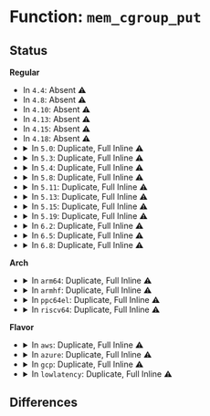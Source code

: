 # Function: <code>mem_cgroup_put</code>

## Status
<b>Regular</b>
<ul>
<li>
In <code>4.4</code>: Absent ⚠️
</li>
<li>
In <code>4.8</code>: Absent ⚠️
</li>
<li>
In <code>4.10</code>: Absent ⚠️
</li>
<li>
In <code>4.13</code>: Absent ⚠️
</li>
<li>
In <code>4.15</code>: Absent ⚠️
</li>
<li>
In <code>4.18</code>: Absent ⚠️
</li>
<li>
<details>
<summary>In <code>5.0</code>: Duplicate, Full Inline ⚠️</summary>

**Collision:** Static Duplication

**Inline:** Full

**Transformation:** False

**Instances:**

```
In mm/oom_kill.c (ffffffff81205dec)
Location: include/linux/memcontrol.h:407
Inline: True
Inline callers:
  - mm/oom_kill.c:oom_kill_process
```
```
In fs/buffer.c (ffffffff812ebecf)
Location: include/linux/memcontrol.h:407
Inline: True
Inline callers:
  - fs/buffer.c:alloc_page_buffers
```
```
In fs/notify/group.c (ffffffff812f9c54)
Location: include/linux/memcontrol.h:407
Inline: True
Inline callers:
  - fs/notify/group.c:fsnotify_put_group
```
</details>
</li>
<li>
<details>
<summary>In <code>5.3</code>: Duplicate, Full Inline ⚠️</summary>

**Collision:** Static Duplication

**Inline:** Full

**Transformation:** False

**Instances:**

```
In mm/oom_kill.c (ffffffff8121c354)
Location: include/linux/memcontrol.h:408
Inline: True
Inline callers:
  - mm/oom_kill.c:oom_kill_process
```
```
In mm/slab_common.c (ffffffff81240dca)
Location: include/linux/memcontrol.h:408
Inline: True
```
```
In fs/buffer.c (ffffffff8130d605)
Location: include/linux/memcontrol.h:408
Inline: True
Inline callers:
  - fs/buffer.c:alloc_page_buffers
```
```
In fs/notify/group.c (ffffffff8131a304)
Location: include/linux/memcontrol.h:408
Inline: True
Inline callers:
  - fs/notify/group.c:fsnotify_put_group
```
</details>
</li>
<li>
<details>
<summary>In <code>5.4</code>: Duplicate, Full Inline ⚠️</summary>

**Collision:** Static Duplication

**Inline:** Full

**Transformation:** False

**Instances:**

```
In mm/oom_kill.c (ffffffff81229d24)
Location: include/linux/memcontrol.h:442
Inline: True
Inline callers:
  - mm/oom_kill.c:oom_kill_process
```
```
In mm/slab_common.c (ffffffff8124f31e)
Location: include/linux/memcontrol.h:442
Inline: True
Inline callers:
  - mm/slab_common.c:destroy_memcg_params
```
```
In fs/buffer.c (ffffffff813205d5)
Location: include/linux/memcontrol.h:442
Inline: True
Inline callers:
  - fs/buffer.c:alloc_page_buffers
```
```
In fs/notify/group.c (ffffffff8132d124)
Location: include/linux/memcontrol.h:442
Inline: True
Inline callers:
  - fs/notify/group.c:fsnotify_put_group
```
</details>
</li>
<li>
<details>
<summary>In <code>5.8</code>: Duplicate, Full Inline ⚠️</summary>

**Collision:** Static Duplication

**Inline:** Full

**Transformation:** False

**Instances:**

```
In mm/oom_kill.c (ffffffff81256b94)
Location: include/linux/memcontrol.h:419
Inline: True
Inline callers:
  - mm/oom_kill.c:oom_kill_process
```
```
In mm/slab_common.c (ffffffff8127d2fe)
Location: include/linux/memcontrol.h:419
Inline: True
Inline callers:
  - mm/slab_common.c:destroy_memcg_params
```
```
In fs/buffer.c (ffffffff81359a32)
Location: include/linux/memcontrol.h:419
Inline: True
Inline callers:
  - fs/buffer.c:alloc_page_buffers
```
```
In fs/notify/group.c (ffffffff81366e97)
Location: include/linux/memcontrol.h:419
Inline: True
Inline callers:
  - fs/notify/group.c:fsnotify_final_destroy_group
```
</details>
</li>
<li>
<details>
<summary>In <code>5.11</code>: Duplicate, Full Inline ⚠️</summary>

**Collision:** Static Duplication

**Inline:** Full

**Transformation:** False

**Instances:**

```
In kernel/bpf/syscall.c (ffffffff811fb612)
Location: include/linux/memcontrol.h:739
Inline: True
Inline callers:
  - kernel/bpf/syscall.c:bpf_map_free_deferred
```
```
In mm/oom_kill.c (ffffffff812617a4)
Location: include/linux/memcontrol.h:739
Inline: True
Inline callers:
  - mm/oom_kill.c:oom_kill_process
```
```
In mm/memcontrol.c (ffffffff81304324)
Location: include/linux/memcontrol.h:739
Inline: True
Inline callers:
  - mm/memcontrol.c:obj_cgroup_release
```
```
In fs/buffer.c (ffffffff81367b1b)
Location: include/linux/memcontrol.h:739
Inline: True
Inline callers:
  - fs/buffer.c:alloc_page_buffers
```
```
In fs/notify/group.c (ffffffff813741e7)
Location: include/linux/memcontrol.h:739
Inline: True
Inline callers:
  - fs/notify/group.c:fsnotify_final_destroy_group
```
</details>
</li>
<li>
<details>
<summary>In <code>5.13</code>: Duplicate, Full Inline ⚠️</summary>

**Collision:** Static Duplication

**Inline:** Full

**Transformation:** False

**Instances:**

```
In kernel/bpf/syscall.c (ffffffff811fc332)
Location: include/linux/memcontrol.h:818
Inline: True
Inline callers:
  - kernel/bpf/syscall.c:bpf_map_free_deferred
```
```
In mm/oom_kill.c (ffffffff81265fd4)
Location: include/linux/memcontrol.h:818
Inline: True
Inline callers:
  - mm/oom_kill.c:oom_kill_process
```
```
In mm/memcontrol.c (ffffffff8130c0a5)
Location: include/linux/memcontrol.h:818
Inline: True
Inline callers:
  - mm/memcontrol.c:obj_cgroup_release
```
```
In fs/notify/group.c (ffffffff8137ab80)
Location: include/linux/memcontrol.h:818
Inline: True
Inline callers:
  - fs/notify/group.c:fsnotify_put_group
```
</details>
</li>
<li>
<details>
<summary>In <code>5.15</code>: Duplicate, Full Inline ⚠️</summary>

**Collision:** Static Duplication

**Inline:** Full

**Transformation:** False

**Instances:**

```
In kernel/bpf/syscall.c (ffffffff8122dc62)
Location: include/linux/memcontrol.h:814
Inline: True
Inline callers:
  - kernel/bpf/syscall.c:bpf_map_free_deferred
```
```
In mm/oom_kill.c (ffffffff812a27f4)
Location: include/linux/memcontrol.h:814
Inline: True
Inline callers:
  - mm/oom_kill.c:oom_kill_process
```
```
In fs/notify/group.c (ffffffff813c7860)
Location: include/linux/memcontrol.h:814
Inline: True
Inline callers:
  - fs/notify/group.c:fsnotify_put_group
```
</details>
</li>
<li>
<details>
<summary>In <code>5.19</code>: Duplicate, Full Inline ⚠️</summary>

**Collision:** Static Duplication

**Inline:** Full

**Transformation:** False

**Instances:**

```
In arch/x86/kernel/cpu/sgx/encl.c (ffffffff8107e875)
Location: include/linux/memcontrol.h:815
Inline: True
Inline callers:
  - arch/x86/kernel/cpu/sgx/encl.c:sgx_encl_alloc_backing
```
```
In kernel/bpf/syscall.c (ffffffff8126ff2d)
Location: include/linux/memcontrol.h:815
Inline: True
Inline callers:
  - kernel/bpf/syscall.c:bpf_map_free_deferred
```
```
In mm/oom_kill.c (ffffffff812fa475)
Location: include/linux/memcontrol.h:815
Inline: True
Inline callers:
  - mm/oom_kill.c:oom_kill_process
```
```
In mm/memcontrol.c (ffffffff813d5c2c)
Location: include/linux/memcontrol.h:815
Inline: True
Inline callers:
  - mm/memcontrol.c:obj_cgroup_may_zswap
```
```
In fs/notify/group.c (ffffffff8144ec49)
Location: include/linux/memcontrol.h:815
Inline: True
Inline callers:
  - fs/notify/group.c:fsnotify_put_group
```
</details>
</li>
<li>
<details>
<summary>In <code>6.2</code>: Duplicate, Full Inline ⚠️</summary>

**Collision:** Static Duplication

**Inline:** Full

**Transformation:** False

**Instances:**

```
In arch/x86/kernel/cpu/sgx/encl.c (ffffffff8108feb5)
Location: include/linux/memcontrol.h:797
Inline: True
Inline callers:
  - arch/x86/kernel/cpu/sgx/encl.c:sgx_encl_alloc_backing
```
```
In kernel/bpf/syscall.c (ffffffff812c91d8)
Location: include/linux/memcontrol.h:797
Inline: True
Inline callers:
  - kernel/bpf/syscall.c:bpf_map_alloc_percpu
  - kernel/bpf/syscall.c:bpf_map_kzalloc
  - kernel/bpf/syscall.c:bpf_map_kmalloc_node
```
```
In kernel/bpf/memalloc.c (ffffffff8131bdf6)
Location: include/linux/memcontrol.h:797
Inline: True
Inline callers:
  - kernel/bpf/memalloc.c:alloc_bulk
```
```
In mm/oom_kill.c (ffffffff81364be5)
Location: include/linux/memcontrol.h:797
Inline: True
Inline callers:
  - mm/oom_kill.c:oom_kill_process
```
```
In mm/vmscan.c (ffffffff8138239a)
Location: include/linux/memcontrol.h:797
Inline: True
Inline callers:
  - mm/vmscan.c:run_cmd
  - mm/vmscan.c:lru_gen_del_mm
```
```
In mm/memcontrol.c (ffffffff8145b613)
Location: include/linux/memcontrol.h:797
Inline: True
Inline callers:
  - mm/memcontrol.c:obj_cgroup_may_zswap
```
```
In fs/notify/group.c (ffffffff814dd3e9)
Location: include/linux/memcontrol.h:797
Inline: True
Inline callers:
  - fs/notify/group.c:fsnotify_put_group
```
</details>
</li>
<li>
<details>
<summary>In <code>6.5</code>: Duplicate, Full Inline ⚠️</summary>

**Collision:** Static Duplication

**Inline:** Full

**Transformation:** False

**Instances:**

```
In arch/x86/kernel/cpu/sgx/encl.c (ffffffff81092dcb)
Location: include/linux/memcontrol.h:815
Inline: True
Inline callers:
  - arch/x86/kernel/cpu/sgx/encl.c:sgx_encl_alloc_backing
```
```
In kernel/bpf/syscall.c (ffffffff812f08f8)
Location: include/linux/memcontrol.h:815
Inline: True
Inline callers:
  - kernel/bpf/syscall.c:bpf_map_alloc_percpu
  - kernel/bpf/syscall.c:bpf_map_kvcalloc
  - kernel/bpf/syscall.c:bpf_map_kzalloc
  - kernel/bpf/syscall.c:bpf_map_kmalloc_node
```
```
In kernel/bpf/memalloc.c (ffffffff8134c4a1)
Location: include/linux/memcontrol.h:815
Inline: True
Inline callers:
  - kernel/bpf/memalloc.c:bpf_mem_cache_alloc_flags
  - kernel/bpf/memalloc.c:alloc_bulk
```
```
In mm/oom_kill.c (ffffffff813970a5)
Location: include/linux/memcontrol.h:815
Inline: True
Inline callers:
  - mm/oom_kill.c:oom_kill_process
```
```
In mm/vmscan.c (ffffffff813b3f19)
Location: include/linux/memcontrol.h:815
Inline: True
Inline callers:
  - mm/vmscan.c:run_cmd
  - mm/vmscan.c:shrink_many
  - mm/vmscan.c:shrink_many
  - mm/vmscan.c:lru_gen_del_mm
```
```
In mm/memcontrol.c (ffffffff81491283)
Location: include/linux/memcontrol.h:815
Inline: True
Inline callers:
  - mm/memcontrol.c:obj_cgroup_may_zswap
```
```
In fs/notify/group.c (ffffffff81513c49)
Location: include/linux/memcontrol.h:815
Inline: True
Inline callers:
  - fs/notify/group.c:fsnotify_put_group
```
</details>
</li>
<li>
<details>
<summary>In <code>6.8</code>: Duplicate, Full Inline ⚠️</summary>

**Collision:** Static Duplication

**Inline:** Full

**Transformation:** False

**Instances:**

```
In arch/x86/kernel/cpu/sgx/encl.c (ffffffff8109a20b)
Location: include/linux/memcontrol.h:835
Inline: True
Inline callers:
  - arch/x86/kernel/cpu/sgx/encl.c:sgx_encl_alloc_backing
```
```
In kernel/bpf/syscall.c (ffffffff8130f6d8)
Location: include/linux/memcontrol.h:835
Inline: True
Inline callers:
  - kernel/bpf/syscall.c:bpf_map_alloc_percpu
  - kernel/bpf/syscall.c:bpf_map_kvcalloc
  - kernel/bpf/syscall.c:bpf_map_kzalloc
  - kernel/bpf/syscall.c:bpf_map_kmalloc_node
```
```
In kernel/bpf/memalloc.c (ffffffff81373a2f)
Location: include/linux/memcontrol.h:835
Inline: True
Inline callers:
  - kernel/bpf/memalloc.c:bpf_mem_cache_alloc_flags
  - kernel/bpf/memalloc.c:alloc_bulk
```
```
In mm/oom_kill.c (ffffffff813c0e19)
Location: include/linux/memcontrol.h:835
Inline: True
Inline callers:
  - mm/oom_kill.c:oom_kill_process
```
```
In mm/vmscan.c (ffffffff813dd599)
Location: include/linux/memcontrol.h:835
Inline: True
Inline callers:
  - mm/vmscan.c:run_cmd
  - mm/vmscan.c:shrink_many
  - mm/vmscan.c:shrink_many
  - mm/vmscan.c:lru_gen_del_mm
```
```
In mm/workingset.c (ffffffff8140c2ad)
Location: include/linux/memcontrol.h:835
Inline: True
Inline callers:
  - mm/workingset.c:workingset_test_recent
```
```
In mm/zswap.c (ffffffff81470a53)
Location: include/linux/memcontrol.h:835
Inline: True
Inline callers:
  - mm/zswap.c:zswap_store
  - mm/zswap.c:zswap_store
  - mm/zswap.c:zswap_store
  - mm/zswap.c:zswap_store
  - mm/zswap.c:shrink_worker
```
```
In mm/hugetlb.c (ffffffff8147891c)
Location: include/linux/memcontrol.h:835
Inline: True
Inline callers:
  - mm/hugetlb.c:alloc_hugetlb_folio
  - mm/hugetlb.c:alloc_hugetlb_folio
  - mm/hugetlb.c:alloc_hugetlb_folio
  - mm/hugetlb.c:alloc_hugetlb_folio
```
```
In mm/memcontrol.c (ffffffff814c0bf3)
Location: include/linux/memcontrol.h:835
Inline: True
Inline callers:
  - mm/memcontrol.c:obj_cgroup_may_zswap
```
```
In fs/notify/group.c (ffffffff81548119)
Location: include/linux/memcontrol.h:835
Inline: True
Inline callers:
  - fs/notify/group.c:fsnotify_put_group
```
</details>
</li>
</ul>
<b>Arch</b>
<ul>
<li>
<details>
<summary>In <code>arm64</code>: Duplicate, Full Inline ⚠️</summary>

**Collision:** Static Duplication

**Inline:** Full

**Transformation:** False

**Instances:**

```
In mm/oom_kill.c (ffff8000102b7bc4)
Location: include/linux/memcontrol.h:442
Inline: True
Inline callers:
  - mm/oom_kill.c:oom_kill_process
```
```
In mm/slab_common.c (ffff8000102e6a94)
Location: include/linux/memcontrol.h:442
Inline: True
Inline callers:
  - mm/slab_common.c:destroy_memcg_params
```
```
In fs/buffer.c (ffff8000103d9248)
Location: include/linux/memcontrol.h:442
Inline: True
Inline callers:
  - fs/buffer.c:alloc_page_buffers
```
```
In fs/notify/group.c (ffff8000103e8f0c)
Location: include/linux/memcontrol.h:442
Inline: True
Inline callers:
  - fs/notify/group.c:fsnotify_put_group
```
</details>
</li>
<li>
<details>
<summary>In <code>armhf</code>: Duplicate, Full Inline ⚠️</summary>

**Collision:** Static Duplication

**Inline:** Full

**Transformation:** False

**Instances:**

```
In mm/oom_kill.c (c04e47ec)
Location: include/linux/memcontrol.h:442
Inline: True
Inline callers:
  - mm/oom_kill.c:oom_kill_process
```
```
In mm/slab_common.c (c050a568)
Location: include/linux/memcontrol.h:442
Inline: True
Inline callers:
  - mm/slab_common.c:destroy_memcg_params
```
```
In fs/buffer.c (c05b1fb0)
Location: include/linux/memcontrol.h:442
Inline: True
Inline callers:
  - fs/buffer.c:alloc_page_buffers
```
```
In fs/notify/group.c (c05c0628)
Location: include/linux/memcontrol.h:442
Inline: True
Inline callers:
  - fs/notify/group.c:fsnotify_put_group
```
</details>
</li>
<li>
<details>
<summary>In <code>ppc64el</code>: Duplicate, Full Inline ⚠️</summary>

**Collision:** Static Duplication

**Inline:** Full

**Transformation:** False

**Instances:**

```
In mm/oom_kill.c (c00000000036f9f8)
Location: include/linux/memcontrol.h:442
Inline: True
Inline callers:
  - mm/oom_kill.c:oom_kill_process
```
```
In mm/slab_common.c (c0000000003a7728)
Location: include/linux/memcontrol.h:442
Inline: True
Inline callers:
  - mm/slab_common.c:destroy_memcg_params
```
```
In fs/buffer.c (c0000000004dd250)
Location: include/linux/memcontrol.h:442
Inline: True
Inline callers:
  - fs/buffer.c:alloc_page_buffers
```
```
In fs/notify/group.c (c0000000004efa60)
Location: include/linux/memcontrol.h:442
Inline: True
Inline callers:
  - fs/notify/group.c:fsnotify_put_group
```
</details>
</li>
<li>
<details>
<summary>In <code>riscv64</code>: Duplicate, Full Inline ⚠️</summary>

**Collision:** Static Duplication

**Inline:** Full

**Transformation:** False

**Instances:**

```
In mm/oom_kill.c (ffffffe0001dbe26)
Location: include/linux/memcontrol.h:442
Inline: True
Inline callers:
  - mm/oom_kill.c:oom_kill_process
```
```
In mm/slab_common.c (ffffffe0001fc16a)
Location: include/linux/memcontrol.h:442
Inline: True
Inline callers:
  - mm/slab_common.c:destroy_memcg_params
```
```
In fs/buffer.c (ffffffe000291da6)
Location: include/linux/memcontrol.h:442
Inline: True
Inline callers:
  - fs/buffer.c:alloc_page_buffers
```
```
In fs/notify/group.c (ffffffe00029d9b6)
Location: include/linux/memcontrol.h:442
Inline: True
Inline callers:
  - fs/notify/group.c:fsnotify_final_destroy_group
```
</details>
</li>
</ul>
<b>Flavor</b>
<ul>
<li>
<details>
<summary>In <code>aws</code>: Duplicate, Full Inline ⚠️</summary>

**Collision:** Static Duplication

**Inline:** Full

**Transformation:** False

**Instances:**

```
In mm/oom_kill.c (ffffffff81222374)
Location: include/linux/memcontrol.h:442
Inline: True
Inline callers:
  - mm/oom_kill.c:oom_kill_process
```
```
In mm/slab_common.c (ffffffff8124796e)
Location: include/linux/memcontrol.h:442
Inline: True
Inline callers:
  - mm/slab_common.c:destroy_memcg_params
```
```
In fs/buffer.c (ffffffff81318bb5)
Location: include/linux/memcontrol.h:442
Inline: True
Inline callers:
  - fs/buffer.c:alloc_page_buffers
```
```
In fs/notify/group.c (ffffffff81325704)
Location: include/linux/memcontrol.h:442
Inline: True
Inline callers:
  - fs/notify/group.c:fsnotify_put_group
```
</details>
</li>
<li>
<details>
<summary>In <code>azure</code>: Duplicate, Full Inline ⚠️</summary>

**Collision:** Static Duplication

**Inline:** Full

**Transformation:** False

**Instances:**

```
In mm/oom_kill.c (ffffffff81215524)
Location: include/linux/memcontrol.h:442
Inline: True
Inline callers:
  - mm/oom_kill.c:oom_kill_process
```
```
In mm/slab_common.c (ffffffff8123a91e)
Location: include/linux/memcontrol.h:442
Inline: True
Inline callers:
  - mm/slab_common.c:destroy_memcg_params
```
```
In fs/buffer.c (ffffffff813097a5)
Location: include/linux/memcontrol.h:442
Inline: True
Inline callers:
  - fs/buffer.c:alloc_page_buffers
```
```
In fs/notify/group.c (ffffffff813162a4)
Location: include/linux/memcontrol.h:442
Inline: True
Inline callers:
  - fs/notify/group.c:fsnotify_put_group
```
</details>
</li>
<li>
<details>
<summary>In <code>gcp</code>: Duplicate, Full Inline ⚠️</summary>

**Collision:** Static Duplication

**Inline:** Full

**Transformation:** False

**Instances:**

```
In mm/oom_kill.c (ffffffff81220114)
Location: include/linux/memcontrol.h:442
Inline: True
Inline callers:
  - mm/oom_kill.c:oom_kill_process
```
```
In mm/slab_common.c (ffffffff8124570e)
Location: include/linux/memcontrol.h:442
Inline: True
Inline callers:
  - mm/slab_common.c:destroy_memcg_params
```
```
In fs/buffer.c (ffffffff81316685)
Location: include/linux/memcontrol.h:442
Inline: True
Inline callers:
  - fs/buffer.c:alloc_page_buffers
```
```
In fs/notify/group.c (ffffffff813231d4)
Location: include/linux/memcontrol.h:442
Inline: True
Inline callers:
  - fs/notify/group.c:fsnotify_put_group
```
</details>
</li>
<li>
<details>
<summary>In <code>lowlatency</code>: Duplicate, Full Inline ⚠️</summary>

**Collision:** Static Duplication

**Inline:** Full

**Transformation:** False

**Instances:**

```
In mm/oom_kill.c (ffffffff8122f222)
Location: include/linux/memcontrol.h:442
Inline: True
Inline callers:
  - mm/oom_kill.c:oom_kill_process
```
```
In mm/slab_common.c (ffffffff8125511e)
Location: include/linux/memcontrol.h:442
Inline: True
Inline callers:
  - mm/slab_common.c:destroy_memcg_params
```
```
In fs/buffer.c (ffffffff81328475)
Location: include/linux/memcontrol.h:442
Inline: True
Inline callers:
  - fs/buffer.c:alloc_page_buffers
```
```
In fs/notify/group.c (ffffffff81334f14)
Location: include/linux/memcontrol.h:442
Inline: True
Inline callers:
  - fs/notify/group.c:fsnotify_put_group
```
</details>
</li>
</ul>

## Differences
